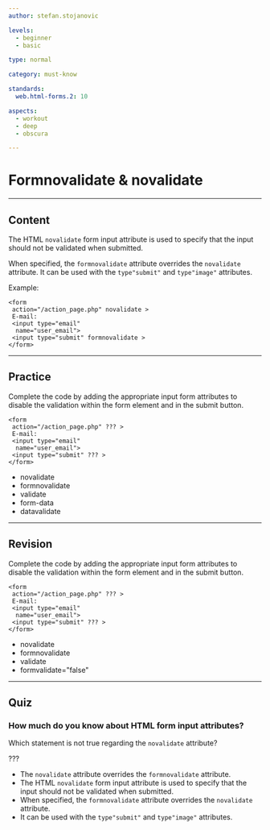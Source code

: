 ```yaml
---
author: stefan.stojanovic

levels:
  - beginner
  - basic

type: normal

category: must-know

standards:
  web.html-forms.2: 10

aspects:
  - workout
  - deep
  - obscura

---
```

# Formnovalidate & novalidate
---
## Content

The HTML `novalidate` form input attribute is used to specify that the input should not be validated when submitted.

When specified, the `formnovalidate` attribute overrides the `novalidate` attribute.
It can be used with the `type"submit"` and `type"image"` attributes.

Example:

```
<form
 action="/action_page.php" novalidate >
 E-mail:
 <input type="email"
  name="user_email">
 <input type="submit" formnovalidate >
</form>
```

---
## Practice

Complete the code by adding the appropriate input form attributes to disable the validation within the form element and in the submit button.

```
<form
 action="/action_page.php" ??? >
 E-mail:
 <input type="email"
  name="user_email">
 <input type="submit" ??? >
</form>
```

* novalidate
* formnovalidate
* validate
* form-data
* datavalidate

---
## Revision

Complete the code by adding the appropriate input form attributes to disable the validation within the form element and in the submit button.

```
<form
 action="/action_page.php" ??? >
 E-mail:
 <input type="email"
  name="user_email">
 <input type="submit" ??? >
</form>
```

* novalidate
* formnovalidate
* validate
* formvalidate="false"


---
## Quiz

### How much do you know about HTML form input attributes?

Which statement is not true regarding the `novalidate` attribute?

???

* The `novalidate` attribute overrides the `formnovalidate` attribute.
* The HTML `novalidate` form input attribute is used to specify that the input should not be validated when submitted.
* When specified, the `formnovalidate` attribute overrides the `novalidate` attribute.
* It can be used with the `type"submit"` and `type"image"` attributes.
